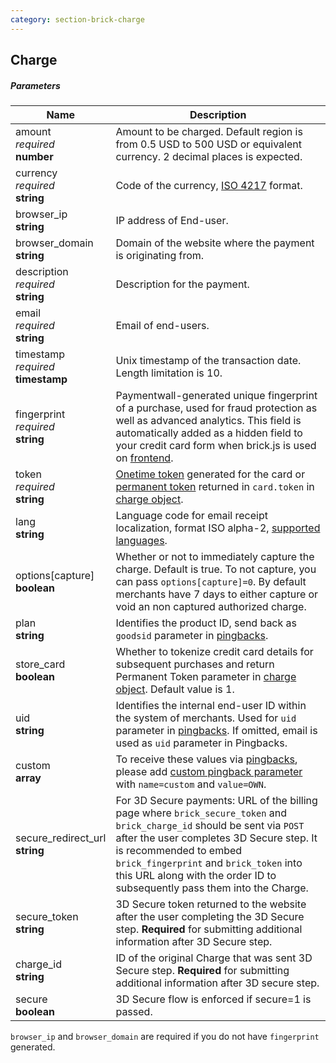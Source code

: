 ```yaml
---
category: section-brick-charge
---
```

## Charge

##### Parameters

| Name | Description|
|---|---|
| amount <br> *required*<br>**number** | Amount to be charged. Default region is from 0.5 USD to 500 USD or equivalent currency. 2 decimal places is expected.|
| currency <br> *required* <br> **string** | Code of the currency, [ISO 4217](http://en.wikipedia.org/wiki/ISO_4217#Active_codes) format.|
| browser_ip <br> **string** | IP address of End-user. |
| browser_domain <br> **string** | Domain of the website where the payment is originating from. |
| description <br> *required* <br> **string** | Description for the payment. |
| email <br> *required*<br> **string** | Email of end-users. |
| timestamp <br> *required* <br> **timestamp** | Unix timestamp of the transaction date. Length limitation is 10.|
| fingerprint <br> *required* <br> **string** | Paymentwall-generated unique fingerprint of a purchase, used for fraud protection as well as advanced analytics. This field is automatically added as a hidden field to your credit card form when brick.js is used on [frontend](/brick/create-form). |
| token <br> *required* <br> **string** | [Onetime token](#section-brick-onetime-token-object) generated for the card or [permanent token](#section-brick-charge-object) returned in ```card.token``` in [charge object](#section-brick-charge-object).|
| lang <br> **string**  | Language code for email receipt localization, format ISO alpha-2, [supported languages](/lang).|
| options[capture] <br> **boolean**  | Whether or not to immediately capture the charge. Default is true. To not capture, you can pass ```options[capture]=0```. By default merchants have 7 days to either capture or void an non captured authorized charge. |
| plan<br> **string**  | Identifies the product ID, send back as ```goodsid``` parameter in [pingbacks](/default-pingback-dg).|
| store_card<br> **boolean**  | Whether to tokenize credit card details for subsequent purchases and return Permanent Token parameter in [charge object](#section-brick-charge-object). Default value is 1. |
| uid <br> **string**  | Identifies the internal end-user ID within the system of merchants. Used for ```uid``` parameter in [pingbacks](/default-pingback-dg). If omitted, email is used as ```uid``` parameter in Pingbacks.|  
| custom <br> **array** | To receive these values via [pingbacks](/default-pingback), please add [custom pingback parameter](/pingback-custom-parameters) with ```name=custom``` and ```value=OWN```. |
| secure_redirect_url<br> **string**  | For 3D Secure payments: URL of the billing page where ```brick_secure_token``` and ```brick_charge_id``` should be sent via ```POST``` after the user completes 3D Secure step. It is recommended to embed ```brick_fingerprint``` and ```brick_token``` into this URL along with the order ID to subsequently pass them into the Charge.|
| secure_token<br> **string**  | 3D Secure token returned to the website after the user completing the 3D Secure step. **Required** for submitting additional information after 3D Secure step. |
| charge_id<br> **string**  | ID of the original Charge that was sent 3D Secure step. **Required** for submitting additional information after 3D secure step.|
| secure <br> **boolean**  | 3D Secure flow is enforced if secure=1 is passed. |

```browser_ip``` and ```browser_domain``` are required if you do not have ```fingerprint``` generated.